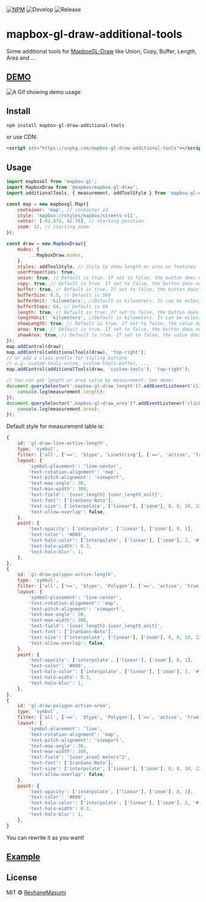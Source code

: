 [![NPM](https://img.shields.io/npm/v/mapbox-gl-draw-additional-tools.svg)](https://www.npmjs.com/package/mapbox-gl-draw-additional-tools)
![Develop](https://github.com/reyhanemasumi/mapbox-gl-draw-additional-tools/workflows/Develop/badge.svg)
![Release](https://github.com/reyhanemasumi/mapbox-gl-draw-additional-tools/workflows/Release/badge.svg)

# mapbox-gl-draw-additional-tools

Some additional tools for [MapboxGL-Draw](https://github.com/mapbox/mapbox-gl-draw) like Union, Copy, Buffer, Length, Area and ...

## [DEMO](https://reyhanemasumi.github.io/mapbox-gl-draw-additional-tools/)

![A Gif showing demo usage](demo/public/demo.gif)

## Install

```bash
npm install mapbox-gl-draw-additional-tools
```

or use CDN:

```html
<script src="https://unpkg.com/mapbox-gl-draw-additional-tools"></script>
```

## Usage

```js
import mapboxGl from 'mapbox-gl';
import MapboxDraw from '@mapbox/mapbox-gl-draw';
import additionalTools, { measurement, addToolStyle } from 'mapbox-gl-draw-additional-tools';

const map = new mapboxgl.Map({
    container: 'map', // container id
    style: 'mapbox://styles/mapbox/streets-v11',
    center: [-91.874, 42.76], // starting position
    zoom: 12, // starting zoom
});

const draw = new MapboxDraw({
    modes: {
        ...MapboxDraw.modes,
    },
    styles: addToolStyle, // Style to show length or area on features
    userProperties: true,
    union: true, // Default is true. If set to false, the button does not appear in toolbox
    copy: true, // Default is true. If set to false, the button does not appear in toolbox
    buffer: true, // Default is true. If set to false, the button does not appear in toolbox
    bufferSize: 0.5, // Default is 500
    bufferUnit: 'kilometers', //Default is kilometers. It can be miles, degrees or kilometers
    bufferSteps: 64, // Default is 64
    length: true, // Default is true. If set to false, the button does not appear in toolbox
    lengthUnit: 'kilometers', //Default is kilometers. It can be miles, degrees, radians or kilometers
    showLength: true, // Default is true. If set to false, the value does not appear on feature
    area: true, // Default is true. If set to false, the button does not appear in toolbox
    showArea: true, // Default is true. If set to false, the value does not appear on feature
});
map.addControl(draw);
map.addControl(additionalTools(draw), 'top-right');
// or add a class prefix for styling buttons
// e.g. custom-tools-union, custom-tools-buffer, ...
map.addControl(additionalTools(draw, 'custom-tools'), 'top-right');

// You can get length or area value by measurement. See demo!
document.querySelector('.mapbox-gl-draw_length')?.addEventListener('click', () => {
    console.log(measurement.length);
});
document.querySelector('.mapbox-gl-draw_area')?.addEventListener('click', () => {
    console.log(measurement.area);
});
```

Default style for measurement lable is:

```js
{
    id: 'gl-draw-line-active-length',
    type: 'symbol',
    filter: ['all', ['==', '$type', 'LineString'], ['==', 'active', 'true'], ['==', 'user_has_length', 'true']],
    layout: {
        'symbol-placement': 'line-center',
        'text-rotation-alignment': 'map',
        'text-pitch-alignment': 'viewport',
        'text-max-angle': 30,
        'text-max-width': 300,
        'text-field': '{user_length} {user_length_unit}',
        'text-font': ['IranSans-Noto'],
        'text-size': ['interpolate', ['linear'], ['zoom'], 8, 8, 10, 12, 16, 16],
        'text-allow-overlap': false,
    },
    paint: {
        'text-opacity': ['interpolate', ['linear'], ['zoom'], 8, 1],
        'text-color': '#000',
        'text-halo-color': ['interpolate', ['linear'], ['zoom'], 2, '#ffffff', 3, '#ffffff'],
        'text-halo-width': 0.3,
        'text-halo-blur': 1,
    },
},
{
    id: 'gl-draw-polygon-active-length',
    type: 'symbol',
    filter: ['all', ['==', '$type', 'Polygon'], ['==', 'active', 'true'], ['==', 'user_has_length', 'true']],
    layout: {
        'symbol-placement': 'line-center',
        'text-rotation-alignment': 'map',
        'text-pitch-alignment': 'viewport',
        'text-max-angle': 30,
        'text-max-width': 300,
        'text-field': '{user_length} {user_length_unit}',
        'text-font': ['IranSans-Noto'],
        'text-size': ['interpolate', ['linear'], ['zoom'], 8, 8, 10, 12, 16, 16],
        'text-allow-overlap': false,
    },
    paint: {
        'text-opacity': ['interpolate', ['linear'], ['zoom'], 8, 1],
        'text-color': '#000',
        'text-halo-color': ['interpolate', ['linear'], ['zoom'], 2, '#ffffff', 3, '#ffffff'],
        'text-halo-width': 0.3,
        'text-halo-blur': 1,
    },
},
{
    id: 'gl-draw-polygon-active-area',
    type: 'symbol',
    filter: ['all', ['==', '$type', 'Polygon'], ['==', 'active', 'true'], ['==', 'user_has_area', 'true']],
    layout: {
        'symbol-placement': 'line',
        'text-rotation-alignment': 'map',
        'text-pitch-alignment': 'viewport',
        'text-max-angle': 30,
        'text-max-width': 300,
        'text-field': '{user_area} meters^2',
        'text-font': ['IranSans-Noto'],
        'text-size': ['interpolate', ['linear'], ['zoom'], 8, 8, 10, 12, 16, 16],
        'text-allow-overlap': false,
    },
    paint: {
        'text-opacity': ['interpolate', ['linear'], ['zoom'], 8, 1],
        'text-color': '#000',
        'text-halo-color': ['interpolate', ['linear'], ['zoom'], 2, '#ffffff', 3, '#ffffff'],
        'text-halo-width': 0.3,
        'text-halo-blur': 1,
    },
}
```

You can rewrite it as you want!

## [Example](https://github.com/ReyhaneMasumi/mapbox-gl-draw-additional-tools/blob/main/demo/src/App.js)

## License

MIT © [ReyhaneMasumi](LICENSE)
